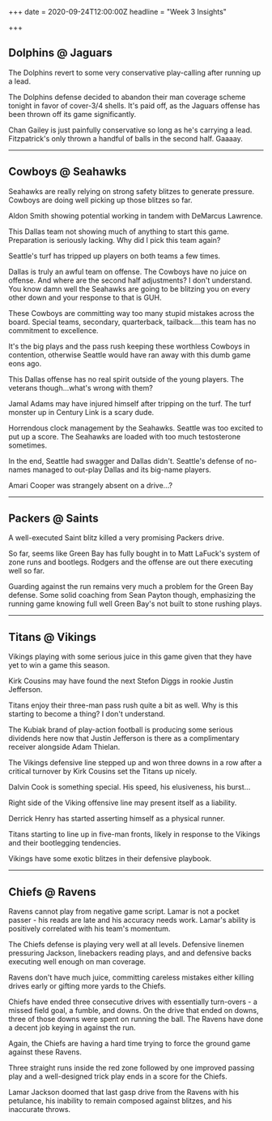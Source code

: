 +++
date = 2020-09-24T12:00:00Z
headline = "Week 3 Insights"

+++
## Dolphins @ Jaguars

The Dolphins revert to some very conservative play-calling after running up a lead.

The Dolphins defense decided to abandon their man coverage scheme tonight in favor of cover-3/4 shells. It's paid off, as the Jaguars offense has been thrown off its game significantly.

Chan Gailey is just painfully conservative so long as he's carrying a lead. Fitzpatrick's only thrown a handful of balls in the second half. Gaaaay.

***

## Cowboys @ Seahawks

Seahawks are really relying on strong safety blitzes to generate pressure. Cowboys are doing well picking up those blitzes so far.

Aldon Smith showing potential working in tandem with DeMarcus Lawrence.

This Dallas team not showing much of anything to start this game. Preparation is seriously lacking. Why did I pick this team again?

Seattle's turf has tripped up players on both teams a few times.

Dallas is truly an awful team on offense. The Cowboys have no juice on offense. And where are the second half adjustments? I don't understand. You know damn well the Seahawks are going to be blitzing you on every other down and your response to that is GUH.

These Cowboys are committing way too many stupid mistakes across the board. Special teams, secondary, quarterback, tailback....this team has no commitment to excellence.

It's the big plays and the pass rush keeping these worthless Cowboys in contention, otherwise Seattle would have ran away with this dumb game eons ago.

This Dallas offense has no real spirit outside of the young players. The veterans though...what's wrong with them?

Jamal Adams may have injured himself after tripping on the turf. The turf monster up in Century Link is a scary dude.

Horrendous clock management by the Seahawks. Seattle was too excited to put up a score. The Seahawks are loaded with too much testosterone sometimes.

In the end, Seattle had swagger and Dallas didn't. Seattle's defense of no-names managed to out-play Dallas and its big-name players.

Amari Cooper was strangely absent on a drive...?

***

## Packers @ Saints

A well-executed Saint blitz killed a very promising Packers drive.

So far, seems like Green Bay has fully bought in to Matt LaFuck's system of zone runs and bootlegs. Rodgers and the offense are out there executing well so far.

Guarding against the run remains very much a problem for the Green Bay defense. Some solid coaching from Sean Payton though, emphasizing the running game knowing full well Green Bay's not built to stone rushing plays.

***

## Titans @ Vikings

Vikings playing with some serious juice in this game given that they have yet to win a game this season.

Kirk Cousins may have found the next Stefon Diggs in rookie Justin Jefferson.

Titans enjoy their three-man pass rush quite a bit as well. Why is this starting to become a thing? I don't understand.

The Kubiak brand of play-action football is producing some serious dividends here now that Justin Jefferson is there as a complimentary receiver alongside Adam Thielan.

The Vikings defensive line stepped up and won three downs in a row after a critical turnover by Kirk Cousins set the Titans up nicely.

Dalvin Cook is something special. His speed, his elusiveness, his burst...

Right side of the Viking offensive line may present itself as a liability.

Derrick Henry has started asserting himself as a physical runner.

Titans starting to line up in five-man fronts, likely in response to the Vikings and their bootlegging tendencies.

Vikings have some exotic blitzes in their defensive playbook.

***

## Chiefs @ Ravens

Ravens cannot play from negative game script. Lamar is not a pocket passer - his reads are late and his accuracy needs work. Lamar's ability is positively correlated with his team's momentum.

The Chiefs defense is playing very well at all levels. Defensive linemen pressuring Jackson, linebackers reading plays, and and defensive backs executing well enough on man coverage.

Ravens don't have much juice, committing careless mistakes either killing drives early or gifting more yards to the Chiefs.

Chiefs have ended three consecutive drives with essentially turn-overs - a missed field goal, a fumble, and downs. On the drive that ended on downs, three of those downs were spent on running the ball. The Ravens have done a decent job keying in against the run.

Again, the Chiefs are having a hard time trying to force the ground game against these Ravens.

Three straight runs inside the red zone followed by one improved passing play and a well-designed trick play ends in a score for the Chiefs.

Lamar Jackson doomed that last gasp drive from the Ravens with his petulance, his inability to remain composed against blitzes, and his inaccurate throws.
